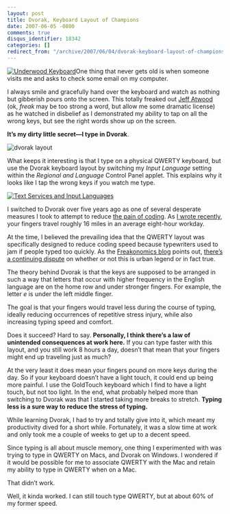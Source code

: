 ```yaml
---
layout: post
title: Dvorak, Keyboard Layout of Champions
date: 2007-06-05 -0800
comments: true
disqus_identifier: 18342
categories: []
redirect_from: "/archive/2007/06/04/dvorak-keyboard-layout-of-champions.aspx/"
---
```


[![Underwood
Keyboard](https://haacked.com/images/haacked_com/WindowsLiveWriter/DvorakKeyboardLayoutofChampions_14E86/UnderwoodKeyboard_thumb.jpg)](https://haacked.com/images/haacked_com/WindowsLiveWriter/DvorakKeyboardLayoutofChampions_14E86/UnderwoodKeyboard.jpg "Underwood Keyboard")One
thing that never gets old is when someone visits me and asks to
check some email on my computer.

I always smile and gracefully hand over the keyboard and watch as
nothing but gibberish pours onto the screen. This totally freaked out
[Jeff Atwood](http://codinghorror.com/blog/ "CodingHorror Blog") (ok,
*freak* may be too strong a word, but allow me some dramatic license) as
he watched in disbelief as I demonstrated my ability to tap on all the
wrong keys, but see the right words show up on the screen.

**It’s my dirty little secret—I type in Dvorak**.

![dvorak
layout](https://haacked.com/images/haacked_com/WindowsLiveWriter/DvorakKeyboardLayoutofChampions_14E86/dvorak_1.png)

What keeps it interesting is that I type on a physical QWERTY keyboard,
but use the Dvorak keyboard layout by switching my *Input Language*
setting within the *Regional and Language* Control Panel applet. This
explains why it looks like I tap the wrong keys if you watch me type.

[![Text Services and Input
Languages](https://haacked.com/images/haacked_com/WindowsLiveWriter/DvorakKeyboardLayoutofChampions_14E86/Text%20Services%20and%20Input%20Languages_thumb.png)](https://haacked.com/images/haacked_com/WindowsLiveWriter/DvorakKeyboardLayoutofChampions_14E86/Text%20Services%20and%20Input%20Languages.png)

I switched to Dvorak over five years ago as one of several desperate
measures I took to attempt to reduce [the pain of
coding](https://haacked.com/archive/2004/06/10/The-Real-Pain-Of-Software-Development-1.aspx "The Real Pain of Software Development").
As [I wrote
recently](https://haacked.com/archive/2007/05/15/sabatoge-due-to-pain.-developers-take-ergonomics-seriously.aspx "Sabotage Due To Pain. Developers, Take Ergonomics Seriously"),
your fingers travel roughly 16 miles in an average eight-hour workday.

At the time, I believed the prevailing idea that the QWERTY layout was
specifically designed to reduce coding speed because typewriters used to
jam if people typed too quickly. As the [Freakonomics
blog](http://www.freakonomics.com/blog/ "Freakonomics") points out,
[there’s a continuing
dispute](http://www.freakonomics.com/blog/2007/05/30/qwerty-vs-dvorak/ "Qwerty vs Dvorak")
on whether or not this is urban legend or in fact true.

The theory behind Dvorak is that the keys are supposed to be arranged in
such a way that letters that occur with higher frequency in the English
language are on the home row and under stronger fingers. For example,
the letter *e* is under the left middle finger.

The goal is that your fingers would travel less during the course of
typing, ideally reducing occurrences of repetitive stress injury, while
also increasing typing speed and comfort.

Does it succeed? Hard to say. **Personally, I think there’s a law of
unintended consequences at work here.** If you can type faster with this
layout, and you still work 8 hours a day, doesn’t that mean that your
fingers might end up traveling just as much?

At the very least it does mean your fingers pound on more keys during
the day. So if your keyboard doesn’t have a light touch, it could end up
being more painful. I use the GoldTouch keyboard which I find to have a
light touch, but not too light. In the end, what probably helped more
than switching to Dvorak was that I started taking more breaks to
stretch. **Typing less is a sure way to reduce the stress of typing.**

While learning Dvorak, I had to try and totally give into it, which
meant my productivity dived for a short while. Fortunately, it was a
slow time at work and only took me a couple of weeks to get up to a
decent speed.

Since typing is all about muscle memory, one thing I experimented with
was trying to type in QWERTY on Macs, and Dvorak on Windows. I wondered
if it would be possible for me to associate QWERTY with the Mac and
retain my ability to type in QWERTY when on a Mac.

That didn’t work.

Well, it kinda worked. I can still touch type QWERTY, but at about 60%
of my former speed.


